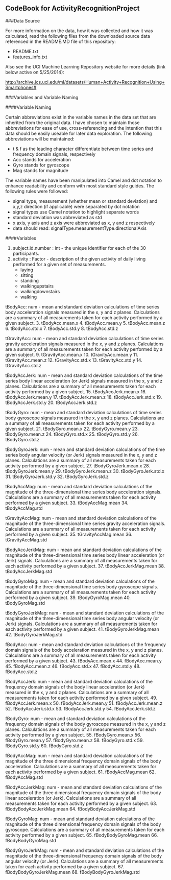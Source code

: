## CodeBook for ActivityRecognitionProject

###Data Source

For more information on the data, how it was collected and how it was calculated, read the following files from the downloaded source data referenced in the README.MD file of this repository:
* README.txt
* features_info.txt

Also see the UCI Machine Learning Repository website for more details (link below active on 5/25/2014):

http://archive.ics.uci.edu/ml/datasets/Human+Activity+Recognition+Using+Smartphones#

###Variables and Variable Naming

####Variable Naming

Certain abbreviations exist in the variable names in the data set that are inherited from the original data. I have chosen
to maintain those abbreviations for ease of use, cross-referencing and the intention that this data should be easily useable for later data exploration. The following
abbreviations will be maintained:
* t & f as the leading character differentiate between time series and frequency domain signals, respectively
* Acc stands for acceleration
* Gyro stands for gyroscope
* Mag stands for magnitude
	
The variable names have been manipulated into Camel and dot notation to enhance readability and conform with most standard style guides.
The following rules were followed:
* signal type, measurement (whether mean or standard deviation) and x,y,z direction (if applicable) were separated by dot notation
* signal types use Camel notation to highlight separate words
* standard deviation was abbreviated as std
* x axis, y axis and z axis were abbreviated as x, y and z respectively
* data should read: signalType.measurementType.directionalAxis

####Variables	
	
1. subject.id.number : int - the unique identifier for each of the 30 participants.
2. activity : Factor - description of the given activity of daily living performed for a given set of measurements.
	* laying
	* sitting
	* standing
	* walkingupstairs
	* walkingdownstairs
	* walking

tBodyAcc: num - mean and standard deviation calculations of time series body acceleration signals measured in the x, y and z planes.  Calculations are a summary of all measurements taken for each activity performed by a given subject.
3. tBodyAcc.mean.x
4. tBodyAcc.mean.y
5. tBodyAcc.mean.z
6. tBodyAcc.std.x
7. tBodyAcc.std.y
8. tBodyAcc.std.z

tGravityAcc: num - mean and standard deviation calculations of time series gravity acceleration signals measured in the x, y and z planes. Calculations are a summary of all measurements taken for each activity performed by a given subject.
9. tGravityAcc.mean.x
10. tGravityAcc.mean.y
11. tGravityAcc.mean.z
12. tGravityAcc.std.x
13. tGravityAcc.std.y
14. tGravityAcc.std.z

tBodyAccJerk: num - mean and standard deviation calculations of the time series body linear acceleration (or Jerk) signals measured in the x, y and z planes. Calculations are a summary of all measurements taken for each activity performed by a given subject.
15. tBodyAccJerk.mean.x
16. tBodyAccJerk.mean.y
17. tBodyAccJerk.mean.z
18. tBodyAccJerk.std.x
19. tBodyAccJerk.std.y
20. tBodyAccJerk.std.z

tBodyGyro: num - mean and standard deviation calculations of time series body gyroscope signals measured in the x, y and z planes.  Calculations are a summary of all measurements taken for each activity performed by a given subject.
21. tBodyGyro.mean.x
22. tBodyGyro.mean.y
23. tBodyGyro.mean.z
24. tBodyGyro.std.x
25. tBodyGyro.std.y
26. tBodyGyro.std.z

tBodyGyroJerk: num - mean and standard deviation calculations of the time series body angular velocity (or Jerk) signals measured in the x, y and z planes. Calculations are a summary of all measurements taken for each activity performed by a given subject.
27. tBodyGyroJerk.mean.x
28. tBodyGyroJerk.mean.y
29. tBodyGyroJerk.mean.z
30. tBodyGyroJerk.std.x
31. tBodyGyroJerk.std.y
32. tBodyGyroJerk.std.z

tBodyAccMag: num - mean and standard deviation calculations of the magnitude of the three-dimensional time series body acceleration signals.  Calculations are a summary of all measurements taken for each activity performed by a given subject.
33. tBodyAccMag.mean
34. tBodyAccMag.std

tGravityAccMag: num - mean and standard deviation calculations of the magnitude of the three-dimensional time series gravity acceleration signals. Calculations are a summary of all measurements taken for each activity performed by a given subject.
35. tGravityAccMag.mean
36. tGravityAccMag.std

tBodyAccJerkMag: num - mean and standard deviation calculations of the magnitude of the three-dimensional time series body linear acceleration (or Jerk) signals. Calculations are a summary of all measurements taken for each activity performed by a given subject.
37. tBodyAccJerkMag.mean
38. tBodyAccJerkMag.std

tBodyGyroMag: num - mean and standard deviation calculations of the magnitude of the three-dimensional time series body gyroscope signals.  Calculations are a summary of all measurements taken for each activity performed by a given subject.
39. tBodyGyroMag.mean
40. tBodyGyroMag.std

tBodyGyroJerkMag: num - mean and standard deviation calculations of the magnitude of the three-dimensional time series body angular velocity (or Jerk) signals. Calculations are a summary of all measurements taken for each activity performed by a given subject.
41. tBodyGyroJerkMag.mean
42. tBodyGyroJerkMag.std

fBodyAcc: num - mean and standard deviation calculations of the frequency domain signals of the body acceleration measured in the x, y and z planes.  Calculations are a summary of all measurements taken for each activity performed by a given subject.
43. fBodyAcc.mean.x
44. fBodyAcc.mean.y
45. fBodyAcc.mean.z
46. fBodyAcc.std.x
47. fBodyAcc.std.y
48. fBodyAcc.std.z

fBodyAccJerk: num - mean and standard deviation calculations of the frequency domain signals of the body linear acceleration (or Jerk) measured in the x, y and z planes. Calculations are a summary of all measurements taken for each activity performed by a given subject.
49. fBodyAccJerk.mean.x
50. fBodyAccJerk.mean.y
51. fBodyAccJerk.mean.z
52. fBodyAccJerk.std.x
53. fBodyAccJerk.std.y
54. fBodyAccJerk.std.z

fBodyGyro: num - mean and standard deviation calculations of the frequency domain signals of the body gyroscope measured in the x, y and z planes.  Calculations are a summary of all measurements taken for each activity performed by a given subject.
55. fBodyGyro.mean.x
56. fBodyGyro.mean.y
57. fBodyGyro.mean.z
58. fBodyGyro.std.x
59. fBodyGyro.std.y
60. fBodyGyro.std.z

fBodyAccMag: num - mean and standard deviation calculations of the magnitude of the three dimensional frequency domain signals of the body acceleration.  Calculations are a summary of all measurements taken for each activity performed by a given subject.
61. fBodyAccMag.mean
62. fBodyAccMag.std

fBodyAccJerkMag: num - mean and standard deviation calculations of the magnitude of the three dimensional frequency domain signals of the body linear acceleration (or Jerk). Calculations are a summary of all measurements taken for each activity performed by a given subject.
63. fBodyBodyAccJerkMag.mean
64. fBodyBodyAccJerkMag.std

fBodyGyroMag: num - mean and standard deviation calculations of the magnitude of the three dimensional frequency domain signals of the body gyroscope.  Calculations are a summary of all measurements taken for each activity performed by a given subject.
65. fBodyBodyGyroMag.mean
66. fBodyBodyGyroMag.std

fBodyGyroJerkMag: num - mean and standard deviation calculations of the magnitude of the three-dimensional frequency domain signals of the body angular velocity (or Jerk). Calculations are a summary of all measurements taken for each activity performed by a given subject.
67. fBodyBodyGyroJerkMag.mean
68. fBodyBodyGyroJerkMag.std
